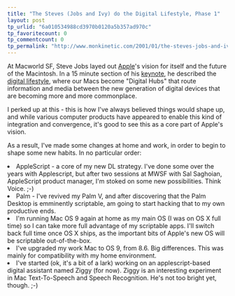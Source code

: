 ```yaml
---
title: "The Steves (Jobs and Ivy) do the Digital Lifestyle, Phase 1"
layout: post
tp_urlid: "6a010534988cd3970b0120a5b357ad970c"
tp_favoritecount: 0
tp_commentcount: 0
tp_permalink: "http://www.monkinetic.com/2001/01/the-steves-jobs-and-ivy-do-the-digital-lifestyle-phase-1.html"
---
```

At Macworld SF, Steve Jobs layed out <a href="htp://www.apple.com/">Apple</a>&#39;s vision for itself and the future of the Macintosh. In a 15 minute section of his <a href="">keynote</a>, he described the <a href="http://www.apple.com/enews/2001/01/11enews1.html#article1">digital lifestyle</a>, where our Macs become &quot;Digital Hubs&quot; that route information and media between the new generation of digital devices that are becoming more and more commonplace.

I perked up at this - this is how I&#39;ve always believed things would shape up, and while various computer products have appeared to enable this kind of integration and convergence, it&#39;s good to see this as a core part of Apple&#39;s vision. 

As a result, I&#39;ve made some changes at home and work, in order to begin to shape some new habits. In no particular order:

<li>AppleScript - a core of my new DL strategy. I&#39;ve done some over the years with Applescript, but after two sessions at MWSF with Sal Saghoian, AppleScript product manager, I&#39;m stoked on some new possibilities. Think Voice. ;-)

<li>Palm - I&#39;ve revived my Palm V, and after discovering that the Palm Desktop is emminently scriptable, am going to start hacking that to my own productive ends.

<li>I&#39;m running Mac OS 9 again at home as my main OS (I was on OS X full time) so I can take more full advantage of my scriptable apps. I&#39;ll switch back full time once OS X ships, as the important bits of Apple&#39;s new OS will be scriptable out-of-the-box.

<li>I&#39;ve upgraded my work Mac to OS 9, from 8.6. Big differences. This was mainly for compatibility with my home environment.

<li>I&#39;ve started (ok, it&#39;s a bit of a lark) working on an applescript-based digital assistant named Ziggy (for now). Ziggy is an interesting experiment in Mac Text-To-Speech and Speech Recognition. He&#39;s not too bright yet, though. ;-)</li></li></li></li></li>
